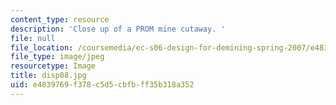 ```yaml
---
content_type: resource
description: 'Close up of a PROM mine cutaway. '
file: null
file_location: /coursemedia/ec-s06-design-for-demining-spring-2007/e4839769f378c5d5cbfbff35b318a352_disp08.jpg
file_type: image/jpeg
resourcetype: Image
title: disp08.jpg
uid: e4839769-f378-c5d5-cbfb-ff35b318a352
---
```


